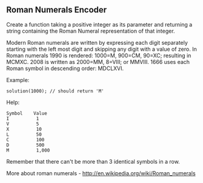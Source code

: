 ## Roman Numerals Encoder

<p>Create a function taking a positive integer as its parameter and returning a string containing the Roman Numeral representation of that integer.</p>
<p>Modern Roman numerals are written by expressing each digit separately starting with the left most digit and skipping any digit with a value of zero. In Roman numerals 1990 is rendered: 1000=M, 900=CM, 90=XC; resulting in MCMXC. 2008 is written as 2000=MM, 8=VIII; or MMVIII. 1666 uses each Roman symbol in descending order: MDCLXVI.</p>
<p>Example:</p>
<pre><code class="language-javascript"><span class="cm-variable">solution</span>(<span class="cm-number">1000</span>); <span class="cm-comment">// should return 'M'</span>
</code></pre>

<p>Help:</p>
<pre><code>Symbol    Value
I          1
V          5
X          10
L          50
C          100
D          500
M          1,000
</code></pre>
<p>Remember that there can't be more than 3 identical symbols in a row.</p>
<p>More about roman numerals - <a href="http://en.wikipedia.org/wiki/Roman_numerals" target="_blank">http://en.wikipedia.org/wiki/Roman_numerals</a></p>